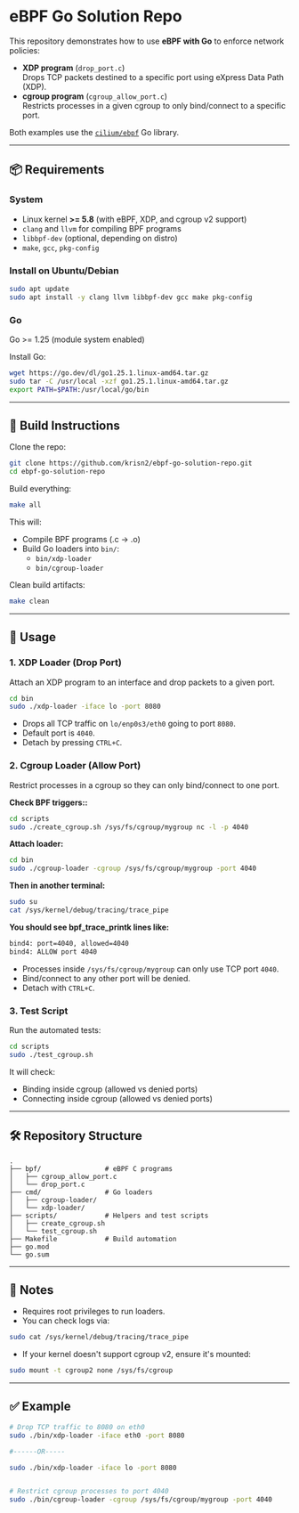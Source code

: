 # eBPF Go Solution Repo

This repository demonstrates how to use **eBPF with Go** to enforce network policies:

- **XDP program** (`drop_port.c`)  
  Drops TCP packets destined to a specific port using eXpress Data Path (XDP).
- **cgroup program** (`cgroup_allow_port.c`)  
  Restricts processes in a given cgroup to only bind/connect to a specific port.

Both examples use the [`cilium/ebpf`](https://github.com/cilium/ebpf) Go library.

---

## 📦 Requirements

### System

- Linux kernel **>= 5.8** (with eBPF, XDP, and cgroup v2 support)
- `clang` and `llvm` for compiling BPF programs
- `libbpf-dev` (optional, depending on distro)
- `make`, `gcc`, `pkg-config`

### Install on Ubuntu/Debian

```bash
sudo apt update
sudo apt install -y clang llvm libbpf-dev gcc make pkg-config
```

### Go

Go >= 1.25 (module system enabled)

Install Go:

```bash
wget https://go.dev/dl/go1.25.1.linux-amd64.tar.gz
sudo tar -C /usr/local -xzf go1.25.1.linux-amd64.tar.gz
export PATH=$PATH:/usr/local/go/bin
```

---

## 🔧 Build Instructions

Clone the repo:

```bash
git clone https://github.com/krisn2/ebpf-go-solution-repo.git
cd ebpf-go-solution-repo
```

Build everything:

```bash
make all
```

This will:

- Compile BPF programs (.c → .o)
- Build Go loaders into `bin/`:
  - `bin/xdp-loader`
  - `bin/cgroup-loader`

Clean build artifacts:

```bash
make clean
```

---

## 🚀 Usage

### 1. XDP Loader (Drop Port)

Attach an XDP program to an interface and drop packets to a given port.

```bash
cd bin
sudo ./xdp-loader -iface lo -port 8080
```

- Drops all TCP traffic on `lo/enp0s3/eth0` going to port `8080`.
- Default port is `4040`.
- Detach by pressing `CTRL+C`.

### 2. Cgroup Loader (Allow Port)

Restrict processes in a cgroup so they can only bind/connect to one port.

**Check BPF triggers::**

```bash
cd scripts
sudo ./create_cgroup.sh /sys/fs/cgroup/mygroup nc -l -p 4040
```

**Attach loader:**

```bash
cd bin
sudo ./cgroup-loader -cgroup /sys/fs/cgroup/mygroup -port 4040
```
**Then in another terminal:**
```bash 
sudo su
cat /sys/kernel/debug/tracing/trace_pipe
```
**You should see bpf_trace_printk lines like:**

```bash
bind4: port=4040, allowed=4040
bind4: ALLOW port 4040

```

- Processes inside `/sys/fs/cgroup/mygroup` can only use TCP port `4040`.
- Bind/connect to any other port will be denied.
- Detach with `CTRL+C`.

### 3. Test Script

Run the automated tests:

```bash
cd scripts
sudo ./test_cgroup.sh
```

It will check:

- Binding inside cgroup (allowed vs denied ports)
- Connecting inside cgroup (allowed vs denied ports)

---

## 🛠 Repository Structure

```
.
├── bpf/                # eBPF C programs
│   ├── cgroup_allow_port.c
│   └── drop_port.c
├── cmd/                # Go loaders
│   ├── cgroup-loader/
│   └── xdp-loader/
├── scripts/            # Helpers and test scripts
│   ├── create_cgroup.sh
│   └── test_cgroup.sh
├── Makefile            # Build automation
├── go.mod
└── go.sum
```

---

## 📖 Notes

- Requires root privileges to run loaders.
- You can check logs via:

```bash
sudo cat /sys/kernel/debug/tracing/trace_pipe
```

- If your kernel doesn't support cgroup v2, ensure it's mounted:

```bash
sudo mount -t cgroup2 none /sys/fs/cgroup
```

---

## ✅ Example

```bash
# Drop TCP traffic to 8080 on eth0
sudo ./bin/xdp-loader -iface eth0 -port 8080

#------OR-----

sudo ./bin/xdp-loader -iface lo -port 8080


# Restrict cgroup processes to port 4040
sudo ./bin/cgroup-loader -cgroup /sys/fs/cgroup/mygroup -port 4040
```